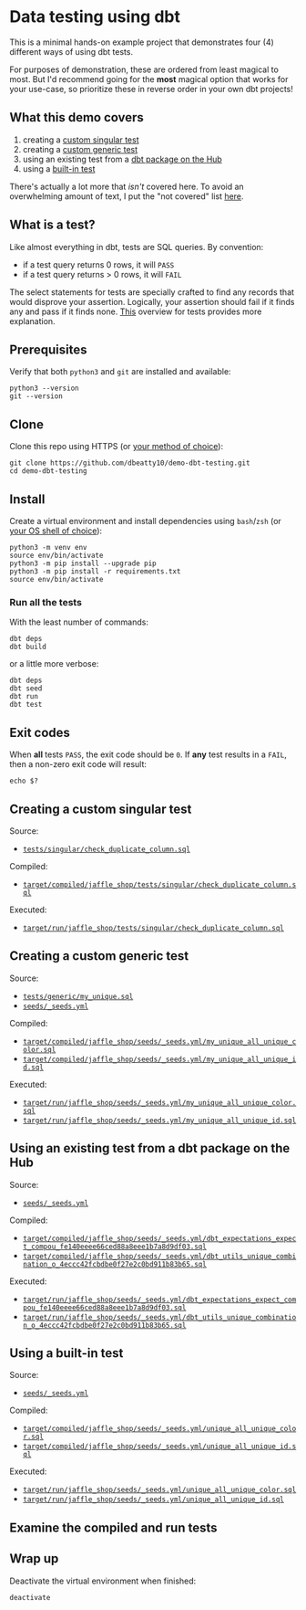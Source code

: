# Data testing using dbt

This is a minimal hands-on example project that demonstrates four (4) different ways of using dbt tests.

For purposes of demonstration, these are ordered from least magical to most. But I'd recommend going for the **most** magical option that works for your use-case, so prioritize these in reverse order in your own dbt projects!

## What this demo covers

1. creating a [custom singular test](https://docs.getdbt.com/docs/build/tests#singular-tests)
1. creating a [custom generic test](https://docs.getdbt.com/guides/best-practices/writing-custom-generic-tests)
1. using an existing test from a [dbt package on the Hub](https://hub.getdbt.com/)
1. using a [built-in test](https://docs.getdbt.com/reference/resource-properties/tests#out-of-the-box-tests)

There's actually a lot more that _isn't_ covered here. To avoid an overwhelming amount of text, I put the "not covered" list [here](not_covered.md).

## What is a test?

Like almost everything in dbt, tests are SQL queries. By convention:
- if a test query returns 0 rows, it will `PASS`
- if a test query returns > 0 rows, it will `FAIL`

The select statements for tests are specially crafted to find any records that would disprove your assertion. Logically, your assertion should fail if it finds any and pass if it finds none. [This](https://docs.getdbt.com/docs/build/tests#overview) overview for tests provides more explanation.

## Prerequisites

Verify that both `python3` and `git` are installed and available:
```shell
python3 --version
git --version
```

## Clone

Clone this repo using HTTPS (or [your method of choice](docs/clone.md)):

```shell
git clone https://github.com/dbeatty10/demo-dbt-testing.git
cd demo-dbt-testing
```

</details>

## Install
Create a virtual environment and install dependencies using `bash`/`zsh` (or [your OS shell of choice](docs/virtual-environment.md)):

```shell
python3 -m venv env
source env/bin/activate
python3 -m pip install --upgrade pip
python3 -m pip install -r requirements.txt
source env/bin/activate
```

### Run all the tests

With the least number of commands:
```shell
dbt deps
dbt build
```

or a little more verbose:

```shell
dbt deps
dbt seed
dbt run
dbt test
```

## Exit codes

When **all** tests `PASS`, the exit code should be `0`. If **any** test results in a `FAIL`, then a non-zero exit code will result:
```shell
echo $?
```

## Creating a custom singular test

Source:
- [`tests/singular/check_duplicate_column.sql`](tests/singular/check_duplicate_column.sql)

Compiled:
- [`target/compiled/jaffle_shop/tests/singular/check_duplicate_column.sql`](target/compiled/jaffle_shop/tests/singular/check_duplicate_column.sql)

Executed:
- [`target/run/jaffle_shop/tests/singular/check_duplicate_column.sql`](target/run/jaffle_shop/tests/singular/check_duplicate_column.sql)

## Creating a custom generic test

Source:
- [`tests/generic/my_unique.sql`](tests/generic/my_unique.sql)
- [`seeds/_seeds.yml`](seeds/_seeds.yml)

Compiled:
- [`target/compiled/jaffle_shop/seeds/_seeds.yml/my_unique_all_unique_color.sql`](target/compiled/jaffle_shop/seeds/_seeds.yml/my_unique_all_unique_color.sql)
- [`target/compiled/jaffle_shop/seeds/_seeds.yml/my_unique_all_unique_id.sql`](target/compiled/jaffle_shop/seeds/_seeds.yml/my_unique_all_unique_id.sql)

Executed:
- [`target/run/jaffle_shop/seeds/_seeds.yml/my_unique_all_unique_color.sql`](target/run/jaffle_shop/seeds/_seeds.yml/my_unique_all_unique_color.sql)
- [`target/run/jaffle_shop/seeds/_seeds.yml/my_unique_all_unique_id.sql`](target/run/jaffle_shop/seeds/_seeds.yml/my_unique_all_unique_id.sql)

## Using an existing test from a dbt package on the Hub

Source:
- [`seeds/_seeds.yml`](seeds/_seeds.yml)

Compiled:
- [`target/compiled/jaffle_shop/seeds/_seeds.yml/dbt_expectations_expect_compou_fe140eeee66ced88a8eee1b7a8d9df03.sql`](target/compiled/jaffle_shop/seeds/_seeds.yml/dbt_expectations_expect_compou_fe140eeee66ced88a8eee1b7a8d9df03.sql)
- [`target/compiled/jaffle_shop/seeds/_seeds.yml/dbt_utils_unique_combination_o_4eccc42fcbdbe0f27e2c0bd911b83b65.sql`](target/compiled/jaffle_shop/seeds/_seeds.yml/dbt_utils_unique_combination_o_4eccc42fcbdbe0f27e2c0bd911b83b65.sql)

Executed:
- [`target/run/jaffle_shop/seeds/_seeds.yml/dbt_expectations_expect_compou_fe140eeee66ced88a8eee1b7a8d9df03.sql`](target/run/jaffle_shop/seeds/_seeds.yml/dbt_expectations_expect_compou_fe140eeee66ced88a8eee1b7a8d9df03.sql)
- [`target/run/jaffle_shop/seeds/_seeds.yml/dbt_utils_unique_combination_o_4eccc42fcbdbe0f27e2c0bd911b83b65.sql`](target/run/jaffle_shop/seeds/_seeds.yml/dbt_utils_unique_combination_o_4eccc42fcbdbe0f27e2c0bd911b83b65.sql)


## Using a built-in test

Source:
- [`seeds/_seeds.yml`](seeds/_seeds.yml)

Compiled:
- [`target/compiled/jaffle_shop/seeds/_seeds.yml/unique_all_unique_color.sql`](target/compiled/jaffle_shop/seeds/_seeds.yml/unique_all_unique_color.sql)
- [`target/compiled/jaffle_shop/seeds/_seeds.yml/unique_all_unique_id.sql`](target/compiled/jaffle_shop/seeds/_seeds.yml/unique_all_unique_id.sql)

Executed:
- [`target/run/jaffle_shop/seeds/_seeds.yml/unique_all_unique_color.sql`](target/run/jaffle_shop/seeds/_seeds.yml/unique_all_unique_color.sql)
- [`target/run/jaffle_shop/seeds/_seeds.yml/unique_all_unique_id.sql`](target/run/jaffle_shop/seeds/_seeds.yml/unique_all_unique_id.sql)


## Examine the compiled and run tests



## Wrap up
Deactivate the virtual environment when finished:

```shell
deactivate
```
